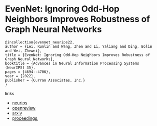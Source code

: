 # EvenNet: Ignoring Odd-Hop Neighbors Improves Robustness of Graph Neural Networks

```
@incollection{evennet_neurips22,
author = {Lei, Runlin and Wang, Zhen and Li, Yaliang and Ding, Bolin and Wei, Zhewei},
title = {EvenNet: Ignoring Odd-Hop Neighbors Improves Robustness of Graph Neural Networks},
booktitle = {Advances in Neural Information Processing Systems (NeurIPS) 35},
pages = {4694--4706},
year = {2022},
publisher = {Curran Associates, Inc.}
}
```

links
- [neurips](https://nips.cc/Conferences/2022/Schedule?showEvent=54243)
- [openreview](https://openreview.net/forum?id=SPoiDLr3WE7)
- [arxiv](https://arxiv.org/abs/2205.13892)
- [proceedings](https://papers.nips.cc//paper_files/paper/2022/hash/1e62dae07279cb09d2e87378d10dacfc-Abstract-Conference.html),
